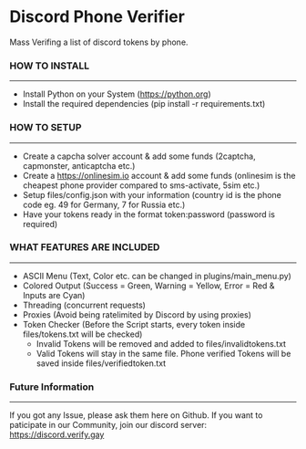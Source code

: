 # Discord Phone Verifier
Mass Verifing a list of discord tokens by phone.

### HOW TO INSTALL
-----------------------------------
- Install Python on your System (https://python.org)
- Install the required dependencies (pip install -r requirements.txt)

### HOW TO SETUP
-----------------------------------
- Create a capcha solver account & add some funds (2captcha, capmonster, anticaptcha etc.)
- Create a https://onlinesim.io account & add some funds (onlinesim is the cheapest phone provider compared to sms-activate, 5sim etc.)
- Setup files/config.json with your information (country id is the phone code eg. 49 for Germany, 7 for Russia etc.)
- Have your tokens ready in the format token:password (password is required)

### WHAT FEATURES ARE INCLUDED
-----------------------------------
- ASCII Menu (Text, Color etc. can be changed in plugins/main_menu.py)
- Colored Output (Success = Green, Warning = Yellow, Error = Red & Inputs are Cyan)
- Threading (concurrent requests)
- Proxies (Avoid being ratelimited by Discord by using proxies)
- Token Checker (Before the Script starts, every token inside files/tokens.txt will be checked)
  - Invalid Tokens will be removed and added to files/invalidtokens.txt
  - Valid Tokens will stay in the same file. Phone verified Tokens will be saved inside files/verifiedtoken.txt

### Future Information
-----------------------------------
If you got any Issue, please ask them here on Github.
If you want to paticipate in our Community, join our discord server: https://discord.verify.gay
